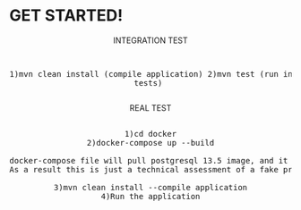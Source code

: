 # GET STARTED!



<div align="center">
INTEGRATION TEST
<pre>
  
1)mvn clean install (compile application)
2)mvn test (run integration tests)
</pre>

REAL TEST
<pre>
  
1)cd docker
2)docker-compose up --build

docker-compose file will pull postgresql 13.5 image, and it will create a database with table prices and will execute init.sql (insert into)
As a result this is just a technical assessment of a fake project, you will find the credentials in application.properties and in docker-compose file

3)mvn clean install --compile application
4)Run the application
</pre>



</div>
